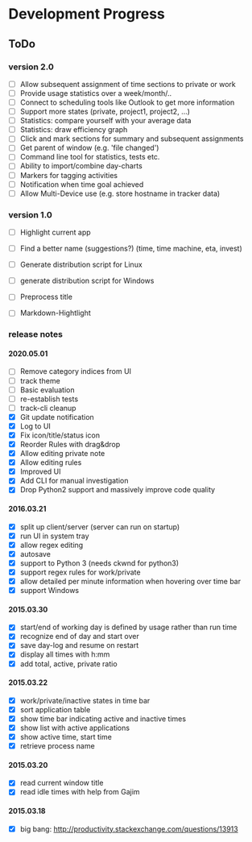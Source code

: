 # Development Progress

## ToDo

### version 2.0
- [ ] Allow subsequent assignment of time sections to private or work
- [ ] Provide usage statistics over a week/month/..
- [ ] Connect to scheduling tools like Outlook to get more information
- [ ] Support more states (private, project1, project2, ...)
- [ ] Statistics: compare yourself with your average data
- [ ] Statistics: draw efficiency graph
- [ ] Click and mark sections for summary and subsequent assignments
- [ ] Get parent of window (e.g. 'file changed')
- [ ] Command line tool for statistics, tests etc.
- [ ] Ability to import/combine day-charts
- [ ] Markers for tagging activities
- [ ] Notification when time goal achieved
- [ ] Allow Multi-Device use (e.g. store hostname in tracker data)

### version 1.0
- [ ] Highlight current app
- [ ] Find a better name (suggestions?) (time, time machine, eta, invest)
- [ ] Generate distribution script for Linux
- [ ] generate distribution script for Windows
- [ ] Preprocess title
- [ ] Markdown-Hightlight


### release notes

#### 2020.05.01
- [ ] Remove category indices from UI
- [ ] track theme
- [ ] Basic evaluation
- [ ] re-establish tests
- [ ] track-cli cleanup
- [x] Git update notification
- [x] Log to UI
- [x] Fix icon/title/status icon
- [x] Reorder Rules with drag&drop
- [x] Allow editing private note
- [x] Allow editing rules
- [x] Improved UI
- [x] Add CLI for manual investigation
- [x] Drop Python2 support and massively improve code quality

#### 2016.03.21
- [x] split up client/server (server can run on startup)
- [x] run UI in system tray
- [x] allow regex editing
- [x] autosave
- [x] support to Python 3 (needs ckwnd for python3)
- [x] support regex rules for work/private
- [x] allow detailed per minute information when hovering over time bar
- [x] support Windows

#### 2015.03.30
- [x] start/end of working day is defined by usage rather than run time
- [x] recognize end of day and start over
- [x] save day-log and resume on restart
- [x] display all times with h:mm
- [x] add total, active, private ratio

#### 2015.03.22
- [x] work/private/inactive states in time bar
- [x] sort application table
- [x] show time bar indicating active and inactive times
- [x] show list with active applications
- [x] show active time, start time
- [x] retrieve process name

#### 2015.03.20
- [x] read current window title
- [x] read idle times with help from Gajim

#### 2015.03.18
- [X] big bang: http://productivity.stackexchange.com/questions/13913

